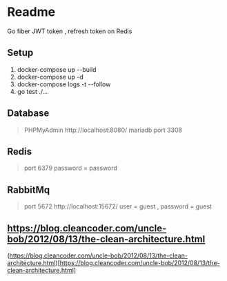 # Readme

Go fiber JWT token , refresh token on Redis

## Setup

1. docker-compose up --build
2. docker-compose up -d
3. docker-compose logs -t --follow
4. go test ./...

## Database

> PHPMyAdmin http://localhost:8080/
> mariadb port 3308

## Redis

> port 6379
> password = password

## RabbitMq

> port 5672
> http://localhost:15672/
> user = guest , password = guest

## https://blog.cleancoder.com/uncle-bob/2012/08/13/the-clean-architecture.html

(https://blog.cleancoder.com/uncle-bob/2012/08/13/the-clean-architecture.html)[https://blog.cleancoder.com/uncle-bob/2012/08/13/the-clean-architecture.html]
